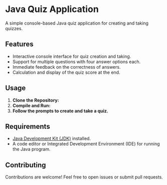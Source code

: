 # Java Quiz Application
A simple console-based Java quiz application for creating and taking quizzes.

## Features
- Interactive console interface for quiz creation and taking.
- Support for multiple questions with four answer options each.
- Immediate feedback on the correctness of answers.
- Calculation and display of the quiz score at the end.

## Usage

1. **Clone the Repository:**
2. **Compile and Run:**
3. **Follow the prompts to create and take a quiz.**

## Requirements

- [Java Development Kit (JDK)](https://www.oracle.com/java/technologies/) installed.
- A code editor or Integrated Development Environment (IDE) for running the Java program.

## Contributing

Contributions are welcome! Feel free to open issues or submit pull requests.

